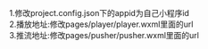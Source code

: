 1.修改project.config.json下的appid为自己小程序id <br>
2.播放地址:修改pages/player/player.wxml里面的url <br>
3.推流地址:修改pages/pusher/pusher.wxml里面的url <br>
